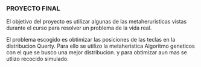 ### PROYECTO FINAL

El objetivo del proyecto es utilizar algunas de las metaheruristicas vistas durante el curso para resolver un problema de la vida real.

El problema escogido es obtimizar las posiciones de las teclas en la distribucion Querty. Para ello se utilizo la metaheristica Algoritmo geneticos con el que se busco una mejor distribucion.
y para obtimizar aun mas se utlizo recocido simulado.
